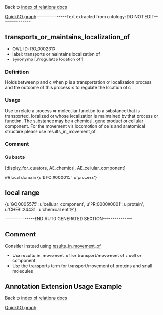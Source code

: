 Back to [index of relations docs](https://github.com/geneontology/annotation_extensions/tree/master/doc)

[QuickGO graph](www.ebi.ac.uk/QuickGO/AnnotationExtensionRelations.html)
---------------Text extracted from ontology: DO NOT EDIT---------------

## transports_or_maintains_localization_of
* OWL ID: RO_0002313
* label: transports or maintains localization of
* synonyms
[u'regulates location of']

### Definition
Holds between p and c when p is a transportation or localization process and the outcome of this process is to regulate the location of c

### Usage
Use to relate a process or molecular function to a substance that is transported, localized or whose localization is maintained by that process or function.  The substance may be a chemical, gene product or cellular component.  For the movement via locomotion of cells and anatomical structure please use results_in_movement_of.

### Comment


### Subsets
[display_for_curators, AE_chemical, AE_cellular_component]

##local domain
{u'BFO:0000015': u'process'}

## local range
{u'GO:0005575': u'cellular_component', u'PR:000000001': u'protein', u'CHEBI:24431': u'chemical entity'}

---------------END AUTO GENERATED SECTION---------------








Comment
-------

Consider instead using [results_in_movement_of](https://github.com/geneontology/annotation_extensions/blob/master/doc/results_in_movement_of.md)

* Use results_in_movement_of for transport/movement of a cell or component
* Use the transports term for transport/movement of proteins and small molecules 




Annotation Extension Usage Example
----------------------------------

Back to [index of relations docs](https://github.com/geneontology/annotation_extensions/tree/master/doc)

[QuickGO graph](www.ebi.ac.uk/QuickGO/AnnotationExtensionRelations.html)

